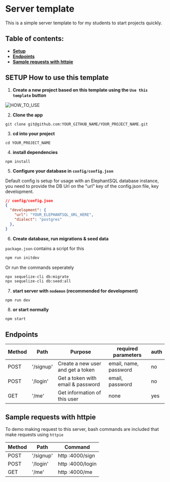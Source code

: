 # Server template

This is a simple server template to for my students to start projects quickly.

## Table of contents:

- **[Setup](#setup-how-to-use-this-template)**
- **[Endpoints](#endpoints)**
- **[Sample requests with httpie](#sample-requests-with-httpie)**

## SETUP How to use this template

1. **Create a new project based on this template using the `Use this template` button**

![HOW_TO_USE](https://user-images.githubusercontent.com/20372832/77003323-70966180-695d-11ea-8abe-b362d57135f3.gif)

2. **Clone the app**

```
git clone git@github.com:YOUR_GITHUB_NAME/YOUR_PROJECT_NAME.git
```

3. **cd into your project**

```
cd YOUR_PROJECT_NAME
```

4. **install dependencies**

```
npm install
```

5. **Configure your database in `config/config.json`**

Default config is setup for usage with an ElephantSQL database instance, you need to provide the DB Url on the "url" key of the config.json file, key development.

```json
// config/config.json
{
  "development": {
    "url": "YOUR_ELEPHANTSQL_URL_HERE",
    "dialect": "postgres"
  },
}
```

6. **Create database, run migrations & seed data**

`package.json` contains a script for this

```bash
npm run initdev
```

Or run the commands seperately

```bash
npx sequelize-cli db:migrate
npx sequelize-cli db:seed:all
```

7. **start server with `nodemon` (recommended for development)**

```
npm run dev
```

8. **or start normally**

```
npm start
```

## Endpoints

| Method | Path                       | Purpose                             | required parameters   | auth |
| ------ | -------------------------- | ----------------------------------- | --------------------- | ---- |
| POST   | '/signup'                  | Create a new user and get a token   | email, name, password | no   |
| POST   | '/login'                   | Get a token with email & password   | email, password       | no   |
| GET    | '/me'                      | Get information of this user        | none                  | yes  |


## Sample requests with httpie

To demo making request to this server, bash commands are included that make requests using `httpie`

| Method | Path                       | Command                           
| ------ | -------------------------- | -----------------------------------
| POST   | '/signup'                  | http :4000/sign   
| POST   | '/login'                   | http :4000/login  
| GET    | '/me'                      | http :4000/me      

